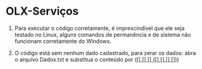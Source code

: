 # OLX-Serviços

1. Para executar o código corretamente, é imprescindível que ele seja testado no Linux, alguns comandos de permanência e de sistema não funcionam corretamente do Windows.

2. O código está sem nenhum dado cadastrado, para zerar os dados: abra o arquivo Dados.txt e substitua o conteúdo por ([],[],[],([],[],[],[]))
